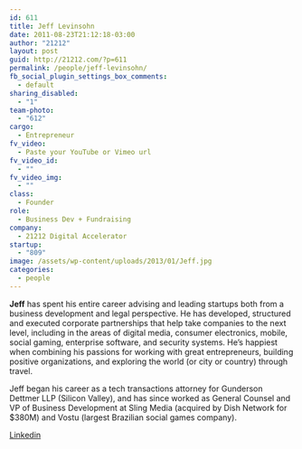 ```yaml
---
id: 611
title: Jeff Levinsohn
date: 2011-08-23T21:12:18-03:00
author: "21212"
layout: post
guid: http://21212.com/?p=611
permalink: /people/jeff-levinsohn/
fb_social_plugin_settings_box_comments:
  - default
sharing_disabled:
  - "1"
team-photo:
  - "612"
cargo:
  - Entrepreneur
fv_video:
  - Paste your YouTube or Vimeo url
fv_video_id:
  - ""
fv_video_img:
  - ""
class:
  - Founder
role:
  - Business Dev + Fundraising
company:
  - 21212 Digital Accelerator
startup:
  - "809"
image: /assets/wp-content/uploads/2013/01/Jeff.jpg
categories:
  - people
---
```

**Jeff** has spent his entire career advising and leading startups both from a business development and legal perspective. He has developed, structured and executed corporate partnerships that help take companies to the next level, including in the areas of digital media, consumer electronics, mobile, social gaming, enterprise software, and security systems. He&#8217;s happiest when combining his passions for working with great entrepreneurs, building positive organizations, and exploring the world (or city or country) through travel.

Jeff began his career as a tech transactions attorney for Gunderson Dettmer LLP (Silicon Valley), and has since worked as General Counsel and VP of Business Development at Sling Media (acquired by Dish Network for $380M) and Vostu (largest Brazilian social games company).

<a title="Jeff Levinsohn" href="http://www.linkedin.com/profile/view?id=14395773&goback=%2Enpv_12095504_*1_*1_name_XQj*5_*1_en*4US_*1_*1_*1_*1_*1_*1_pp_*1_*1_*1_*1_*1_*1%2Enpc_12095504_*1_*1_*1" target="_blank">Linkedin</a>